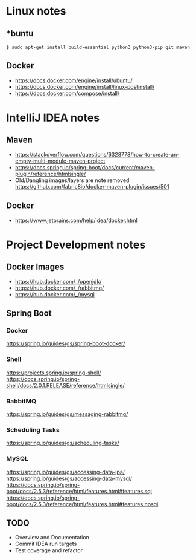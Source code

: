 # Linux notes 
## *buntu
```
$ sudo apt-get install build-essential python3 python3-pip git maven
```
## Docker
* https://docs.docker.com/engine/install/ubuntu/
* https://docs.docker.com/engine/install/linux-postinstall/
* https://docs.docker.com/compose/install/

# IntelliJ IDEA notes
## Maven
* https://stackoverflow.com/questions/6328778/how-to-create-an-empty-multi-module-maven-project
* https://docs.spring.io/spring-boot/docs/current/maven-plugin/reference/htmlsingle/
* Old/Dangling images/layers are note removed
  https://github.com/fabric8io/docker-maven-plugin/issues/501
  
## Docker
* https://www.jetbrains.com/help/idea/docker.html

# Project Development notes
## Docker Images
* https://hub.docker.com/_/openjdk/
* https://hub.docker.com/_/rabbitmq/
* https://hub.docker.com/_/mysql
## Spring Boot
### Docker
https://spring.io/guides/gs/spring-boot-docker/
### Shell
https://projects.spring.io/spring-shell/  
https://docs.spring.io/spring-shell/docs/2.0.1.RELEASE/reference/htmlsingle/
### RabbitMQ
https://spring.io/guides/gs/messaging-rabbitmq/
### Scheduling Tasks
https://spring.io/guides/gs/scheduling-tasks/
### MySQL
https://spring.io/guides/gs/accessing-data-jpa/  
https://spring.io/guides/gs/accessing-data-mysql/
https://docs.spring.io/spring-boot/docs/2.5.3/reference/html/features.html#features.sql  
https://docs.spring.io/spring-boot/docs/2.5.3/reference/html/features.html#features.nosql  
## TODO
* Overview and Documentation
* Commit IDEA run targets
* Test coverage and refactor